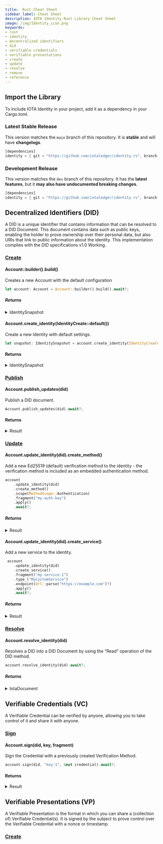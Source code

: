 ```yaml
---
title:  Rust Cheat Sheet
sidebar_label: Cheat Sheet
description: IOTA Identity Rust Library Cheat Sheet
image: /img/Identity_icon.png
keywords:
- rust
- identity
- decentralized identifiers
- did
- verifiable credentials
- verifiable presentations
- create
- update
- resolve
- remove
- reference
---
```


## Import the Library

To include IOTA Identity in your project, add it as a dependency in your Cargo.toml.

### Latest Stable Release

This version matches the `main` branch of this repository. It is **stable** and will have **changelogs**.

```rust
[dependencies]
identity = { git = "https://github.com/iotaledger/identity.rs", branch = "main"}
```

### Development Release

This version matches the `dev` branch of this repository. It has the **latest features**, but it **may also have undocumented breaking changes**.

```rust
[dependencies]
identity = { git = "https://github.com/iotaledger/identity.rs", branch = "dev"}
```

## Decentralized Identifiers (DID)

A DID is a unique identifier that contains information that can be resolved to a DID Document. This document contains data such as public keys, enabling the holder to prove ownership over their personal data, but also URIs that link to public information about the identity. This implementation complies with the DID specifications v1.0 Working.

### [Create](../../decentralized_identifiers/create.mdx)

#### Account::builder().build()

Creates a new Account with the default configuration

```rs
let account: Account = Account::builder().build().await?;
```
##### Returns

<details>
<summary>IdentitySnapshot</summary>

```log
Account {
    config: Config {
        autosave: Every,
        autopublish: true,
        dropsave: true,
        testmode: false,
        milestone: 1,
    },
    state: State {
        actions: 1,
        clients: ClientMap {
            data: {
                NetworkName(
                    "main",
                ): Client {
                    client: Client {
                        node_manager: NodeManager {
                            primary_node: None,
                            primary_pow_node: None,
                            nodes: {
                                Node {
                                    url: Url {
                                        scheme: "https",
                                        cannot_be_a_base: false,
                                        username: "",
                                        password: None,
                                        host: Some(
                                            Domain(
                                                "chrysalis-nodes.iota.org",
                                            ),
                                        ),
                                        port: None,
                                        path: "/",
                                        query: None,
                                        fragment: None,
                                    },
                                    jwt: None,
                                },
                            },
                            permanodes: None,
                            sync: true,
                            sync_interval: 60s,
                            synced_nodes: RwLock {
                                data: {
                                    Node {
                                        url: Url {
                                            scheme: "https",
                                            cannot_be_a_base: false,
                                            username: "",
                                            password: None,
                                            host: Some(
                                                Domain(
                                                    "chrysalis-nodes.iota.org",
                                                ),
                                            ),
                                            port: None,
                                            path: "/",
                                            query: None,
                                            fragment: None,
                                        },
                                        jwt: None,
                                    },
                                },
                                poisoned: false,
                                ..
                            },
                            quorum: false,
                            quorum_size: 3,
                            quorum_threshold: 66,
                        },
                        network_info: RwLock {
                            data: NetworkInfo {
                                network: Some(
                                    "main",
                                ),
                                network_id: Some(
                                    1454675179895816119,
                                ),
                                bech32_hrp: "iota",
                                min_pow_score: 4000.0,
                                local_pow: false,
                                tips_interval: 15,
                            },
                            poisoned: false,
                            ..
                        },
                    },
                    network: Mainnet,
                },
            },
        },
    },
    store: MemStore,
    index: RwLock {
        mr: 536870911,
        s: Semaphore {
            permits: 536870911,
        },
        c: UnsafeCell { .. },
    },
}
```

</details>


####  Account.create_identity(IdentityCreate::default())

Create a new Identity with default settings.

```rs
let snapshot: IdentitySnapshot = account.create_identity(IdentityCreate::default()).await?;
```

#### Returns

<details>
<summary>IdentitySnapshot</summary>

```log
 IdentitySnapshot {
    sequence: Generation(4),
    identity: IdentityState {
        id: IdentityId(0x00000001),
        integration_generation: Generation(1),
        diff_generation: Generation(0),
        this_message_id: MessageId(1b802018b0fcf2acbf292fd231e1407cd1db21509ee17aa71e7ef5bf564c6c51),
        last_integration_message_id: MessageId(0000000000000000000000000000000000000000000000000000000000000000),
        last_diff_message_id: MessageId(0000000000000000000000000000000000000000000000000000000000000000),
        did: Some(
            did:iota:2Gihsa2TXGCAhfHLfS4qtUtW13h4ayKeT5C58KtUcj9s,
        ),
        controller: None,
        also_known_as: None,
        methods: Methods {
            data: {
                Authentication: [
                    Refer(
                        Fragment(_sign-0),
                    ),
                ],
                VerificationMethod: [
                    Embed(
                        TinyMethod {
                            location: KeyLocation(0:0:_sign-0:0),
                            key_data: PublicKeyBase58(FVTfZXkbTtRcnBUGaTvYDbJSJZ9QFQp9CBRM9fvJQhX5),
                            properties: None,
                        },
                    ),
                ],
            },
        },
        services: Services {
            data: [],
        },
        created: UnixTimestamp(1634124718),
        updated: UnixTimestamp(1634124718),
    },
}
```

</details>

### [Publish](../../decentralized_identifiers/create.mdx)

#### Account.publish_updates(did)

Publish a DID document.

```rs
Account.publish_updates(did).await?;
```

#### Returns

<details>
<summary>Result</summary>

```log
 {
    Ok(T),
    Err(E),
}
```

</details>

### [Update](../../decentralized_identifiers/update.mdx)

#### Account.update_identity(did).create_method()

Add a new Ed25519 (default) verification method to the identity - the verification method is included as an embedded authentication method.

```rs
account
    .update_identity(did)
    .create_method()
    .scope(MethodScope::Authentication)
    .fragment("my-auth-key")
    .apply()
    .await?;
```

##### Returns

<details>
<summary>Result</summary>

```log
 {
    Ok(T),
    Err(E),
}
```

</details>

#### Account.update_identity(did).create_service()

Add a new service to the identity.

```rs
 account
    .update_identity(did)
    .create_service()
    .fragment("my-service-1")
    .type_("MyCustomService")
    .endpoint(Url::parse("https://example.com")?)
    .apply()
    .await?;    
```

##### Returns

<details>
<summary>Result</summary>

```log
 {
    Ok(T),
    Err(E),
 }
```
</details>


### [Resolve](../../decentralized_identifiers/resolve.mdx)

####  Account.resolve_identity(did)

Resolves a DID into a DID Document by using the “Read” operation of the DID method.

```rs
account.resolve_identity(did).await?;
```

##### Returns

<details>
<summary>
 IotaDocument
</summary>

```log
CoreDocument {
    id: "did:iota:DQE89CN6GTiF2bkqzEBtBDHpZgGyYZ5SK4kymJ4PiAXW",
    controller: None,
    also_known_as: [],
    verification_method: {
        VerificationMethod {
            id: "did:iota:DQE89CN6GTiF2bkqzEBtBDHpZgGyYZ5SK4kymJ4PiAXW#_sign-0",
            controller: "did:iota:DQE89CN6GTiF2bkqzEBtBDHpZgGyYZ5SK4kymJ4PiAXW",
            key_type: Ed25519VerificationKey2018,
            key_data: PublicKeyBase58(3hmPzqVWZDiXyBtgnEaxL2uS8mKoDPnw9V4YkmxoKSPE),
            properties: {},
        },
    },
    authentication: {
        "did:iota:DQE89CN6GTiF2bkqzEBtBDHpZgGyYZ5SK4kymJ4PiAXW#_sign-0",
    },
    assertion_method: {},
    key_agreement: {},
    capability_delegation: {},
    capability_invocation: {},
    service: {
        Service {
            id: "did:iota:DQE89CN6GTiF2bkqzEBtBDHpZgGyYZ5SK4kymJ4PiAXW#my-service-1",
            type_: "MyCustomService",
            service_endpoint: Url(https://example.com/),
            properties: {},
        },
    },
    properties: Properties {
        properties: Properties {
            created: "2021-10-19T12:47:26Z",
            updated: "2021-10-19T12:47:44Z",
            previous_message_id: MessageId(0000000000000000000000000000000000000000000000000000000000000000),
            properties: {},
        },
        proof: Some(
            Signature {
                type_: "JcsEd25519Signature2020",
                value: Signature(2ujinNZYAd5HYkrSwRe5EZ1b7x9ZFJsZMCowzNTho8naqtt8J9bhbZPFs4pn33SFU64kdKnfAKa12k3p2VVzzjp6),
                method: "did:iota:DQE89CN6GTiF2bkqzEBtBDHpZgGyYZ5SK4kymJ4PiAXW#_sign-0",
            },
        ),
    },
}
```

</details>

## Verifiable Credentials (VC)

A Verifiable Credential can be verified by anyone, allowing you to take control of it and share it with anyone.

### [Sign](../../verifiable_credentials/create.mdx)

#### Account.sign(did, key, fragment)

Sign the Credential with a previously created Verification Method.

```rs
account.sign(did, "key-1", &mut credential).await?;
```

#### Returns

<details>
<summary>Result</summary>

```log
 {
    Ok(T),
    Err(E),
 }
```
</details>

## Verifiable Presentations (VP)

A Verifiable Presentation is the format in which you can share a (collection of) Verifiable Credential(s). It is signed by the subject to prove control over the Verifiable Credential with a nonce or timestamp. 

### [Create](../../verifiable_credentials/verifiable_presentations.mdx)
